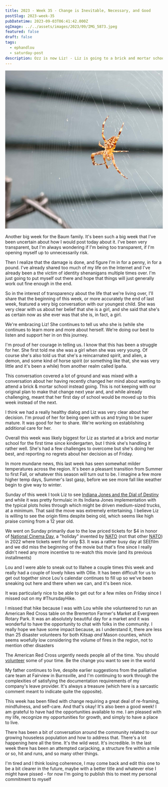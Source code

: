 ```yaml
---
title: 2023 - Week 35 - Change is Inevitable, Necessary, and Good
postSlug: 2023-week-35
pubDatetime: 2023-09-03T06:41:42.000Z
ogImage: ../../assets/images/2023/09/IMG_5873.jpeg
featured: false
draft: false
tags:
  - ephandlou
  - saturday-post
description: Ozz is now Liz! - Liz is going to a brick and mortar school - a movie date with the kiddo to see the new Indiana Jones movie (on National Cinema Day) - Red Cross at Bremerton Farmers Market (VOLUNTEER OPPORTUNITIES ABOUND!)
---
```


![Featured Image](../../assets/images/2023/09/IMG_5873.jpeg)

Another big week for the Baum family. It's been such a big week that I've been uncertain about how I would post today about it. I've been very transparent, but I'm always wondering if I'm being too transparent, if I'm opening myself up to unnecessarily risk.

Then I realize that the damage is done, and figure I'm in for a penny, in for a pound. I've already shared too much of my life on the Internet and I've already been a the victim of identity shenanigans multiple times over. I'm just going to put myself out there and hope that things will just generally work out fine enough in the end.

So in the interest of transparency about the life that we're living over, I'll share that the beginning of this week, or more accurately the end of last week, featured a very big conversation with our youngest child. She was very clear with us about her belief that she is a girl, and she said that she's as certain now as she ever was that she is, in fact, a girl.

We're embracing Liz! She continues to tell us who she is (while she continues to learn more and more about herself. We're doing our best to listen and support her in on this journey.

I'm proud of her courage in telling us. I know that this has been a struggle for her. She first told me she was a girl when she was very young. Of course she's also told us that she's a reincarnated spirit, and alien, a demon, and some kind of horse spirit (or something like that, she was very little and it's been a while) from another realm called Ipaña.

This conversation covered a lot of ground and was mixed with a conversation about her having recently changed her mind about wanting to attend a brick & mortar school instead going. This is not keeping with our original plan to make that change next year and, and while already challenging, meant that her first day of school would be moved up to this week instead of the next.

I think we had a really healthy dialog and Liz was very clear about her decision. I'm proud of her for being open with us and trying to be super mature. It was good for her to share. We're working on establishing additional care for her.

Overall this week was likely biggest for Liz as started at a brick and mortar school for the first time since kindergarten, but I think she's handling it rather well. She's had a few challenges to overcome but she's doing her best, and reporting no regrets about her decision as of Friday.

In more mundane news, this last week has seen somewhat milder temperatures across the region. It's been a pleasant transition from Summer to first Fall, or whatever this season will turn out to be. I imagine a few more higher temp days, Summer's last gasp, before we see more fall like weather begin to give way to winter.

Sunday of this week I took Liz to see [Indiana Jones and the Dial of Destiny](https://www.imdb.com/title/tt1462764/) and while it was pretty formulaic in its Indiana Jones implementation with the typical plots holes through which might be driven medium-sized trucks, at a minimum. That said the move was extremely entertaining. I believe Liz is willing to see the origin films despite being old, which seems like high praise coming from a 12 year old.

We went on Sunday primarily due to the low priced tickets for $4 in honor of [National Cinema Day](https://en.wikipedia.org/wiki/National_Association_of_Theatre_Owners#National_Cinema_Day), a "holiday" invented by [NATO](https://en.wikipedia.org/wiki/National_Association_of_Theatre_Owners) (not that other [NATO](https://en.wikipedia.org/wiki/NATO)) in 2022 where tickets went for only $3. It was a rather busy day at SEEfilm and we did miss the beginning of the movie but that's fine since I really didn't need any more incentive to re-watch this movie (and its previous installments)

Lou and I were able to sneak out to Illahee a couple times this week and really had a couple of lovely hikes with Ollie. It has been difficult for us to get out together since Lou's calendar continues to fill up so we've been sneaking out here and there when we can, and it's been nice.

It was particularly nice to be able to get out for a few miles on Friday since I missed out on my #ThursdayHike.

I missed that hike because I was with Lou while she volunteered to run an American Red Cross table on the Bremerton Farmer's Market at Evergreen Rotary Park. It was an absolutely beautiful day for a market and it was wonderful to have the opportunity to chat with folks in the community. I really hope we have some impact because, as I understand it, there are less than 25 disaster volunteers for both Kitsap _and_ Mason counties, which seems woefully low considering the volume of fires in the region, not to mention other disasters

The American Red Cross urgently needs people all of the time. You should [volunteer](https://www.redcross.org/volunteer/become-a-volunteer/urgent-need-for-volunteers.html) some of your time. Be the change you want to see in the world

My father continues to live, despite earlier suggestions from the palliative care team at Fairview in Burnsville, and I'm continuing to work through the complexities of satisfying the documentation requirements of my company's leave provider. It's always a treasure (which here is a sarcastic comment meant to indicate quite the opposite).

This week has been filled with change requiring a great deal of re-framing, mindfulness, and self-care. And that's okay! It's also been a good week! I am grateful to have had the opportunities available to me. I am pleased with my life, recognize my opportunities for growth, and simply to have a place to live.

There has been a bit of conversation around the community related to our growing houseless population and how to address that. There's a lot happening here all the time. It's the wild west. It's incredible. In the last week there has been an attempted carjacking, a structure fire within a mile or so, hit and runs, and so many other things.

I'm tired and I think losing coherence, I may come back and edit this one to be a bit clearer in the future, maybe with a better title and whatever else I might have pissed - for now I'm going to publish this to meet my personal commitment to myself
